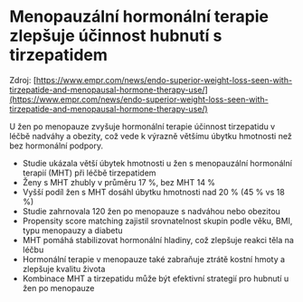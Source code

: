 # Menopauzální hormonální terapie zlepšuje účinnost hubnutí s tirzepatidem

Zdroj: [https://www.empr.com/news/endo-superior-weight-loss-seen-with-tirzepatide-and-menopausal-hormone-therapy-use/](https://www.empr.com/news/endo-superior-weight-loss-seen-with-tirzepatide-and-menopausal-hormone-therapy-use/)

U žen po menopauze zvyšuje hormonální terapie účinnost tirzepatidu v léčbě nadváhy a obezity, což vede k výrazně většímu úbytku hmotnosti než bez hormonální podpory.

- Studie ukázala větší úbytek hmotnosti u žen s menopauzální hormonální terapií (MHT) při léčbě tirzepatidem
- Ženy s MHT zhubly v průměru 17 %, bez MHT 14 %
- Vyšší podíl žen s MHT dosáhl úbytku hmotnosti nad 20 % (45 % vs 18 %)
- Studie zahrnovala 120 žen po menopauze s nadváhou nebo obezitou
- Propensity score matching zajistil srovnatelnost skupin podle věku, BMI, typu menopauzy a diabetu
- MHT pomáhá stabilizovat hormonální hladiny, což zlepšuje reakci těla na léčbu
- Hormonální terapie v menopauze také zabraňuje ztrátě kostní hmoty a zlepšuje kvalitu života
- Kombinace MHT a tirzepatidu může být efektivní strategií pro hubnutí u žen po menopauze
